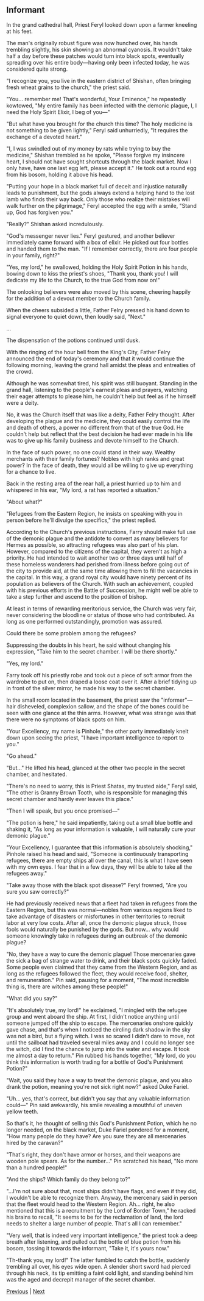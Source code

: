 ## Informant
In the grand cathedral hall, Priest Feryl looked down upon a farmer kneeling at his feet.



The man's originally robust figure was now hunched over, his hands trembling slightly, his skin showing an abnormal cyanosis. It wouldn't take half a day before these patches would turn into black spots, eventually spreading over his entire body—having only been infected today, he was considered quite strong.



"I recognize you, you live in the eastern district of Shishan, often bringing fresh wheat grains to the church," the priest said.



"You... remember me! That's wonderful, Your Eminence," he repeatedly kowtowed, "My entire family has been infected with the demonic plague, I, I need the Holy Spirit Elixir, I beg of you—"



"But what have you brought for the church this time? The holy medicine is not something to be given lightly," Feryl said unhurriedly, "It requires the exchange of a devoted heart."



"I, I was swindled out of my money by rats while trying to buy the medicine," Shishan trembled as he spoke, "Please forgive my insincere heart, I should not have sought shortcuts through the black market. Now I only have, have one last egg left, please accept it." He took out a round egg from his bosom, holding it above his head.



"Putting your hope in a black market full of deceit and injustice naturally leads to punishment, but the gods always extend a helping hand to the lost lamb who finds their way back. Only those who realize their mistakes will walk further on the pilgrimage," Feryl accepted the egg with a smile, "Stand up, God has forgiven you."



"Really?" Shishan asked incredulously.



"God's messenger never lies." Feryl gestured, and another believer immediately came forward with a box of elixir. He picked out four bottles and handed them to the man. "If I remember correctly, there are four people in your family, right?"



"Yes, my lord," he swallowed, holding the Holy Spirit Potion in his hands, bowing down to kiss the priest's shoes, "Thank you, thank you! I will dedicate my life to the Church, to the true God from now on!"

The onlooking believers were also moved by this scene, cheering happily for the addition of a devout member to the Church family.

When the cheers subsided a little, Father Felry pressed his hand down to signal everyone to quiet down, then loudly said, "Next."

...

The dispensation of the potions continued until dusk.

With the ringing of the hour bell from the King's City, Father Felry announced the end of today's ceremony and that it would continue the following morning, leaving the grand hall amidst the pleas and entreaties of the crowd.

Although he was somewhat tired, his spirit was still buoyant. Standing in the grand hall, listening to the people's earnest pleas and prayers, watching their eager attempts to please him, he couldn't help but feel as if he himself were a deity.

No, it was the Church itself that was like a deity, Father Felry thought. After developing the plague and the medicine, they could easily control the life and death of others, a power no different from that of the true God. He couldn't help but reflect that the best decision he had ever made in his life was to give up his family business and devote himself to the Church.

In the face of such power, no one could stand in their way. Wealthy merchants with their family fortunes? Nobles with high ranks and great power? In the face of death, they would all be willing to give up everything for a chance to live.



Back in the resting area of the rear hall, a priest hurried up to him and whispered in his ear, "My lord, a rat has reported a situation."

"About what?"

"Refugees from the Eastern Region, he insists on speaking with you in person before he'll divulge the specifics," the priest replied.



According to the Church's previous instructions, Farry should make full use of the demonic plague and the antidote to convert as many believers for Hermes as possible, so attracting refugees was also part of his plan. However, compared to the citizens of the capital, they weren't as high a priority. He had intended to wait another two or three days until half of these homeless wanderers had perished from illness before going out of the city to provide aid, at the same time allowing them to fill the vacancies in the capital. In this way, a grand royal city would have ninety percent of its population as believers of the Church. With such an achievement, coupled with his previous efforts in the Battle of Succession, he might well be able to take a step further and ascend to the position of bishop.



At least in terms of rewarding meritorious service, the Church was very fair, never considering the bloodline or status of those who had contributed. As long as one performed outstandingly, promotion was assured.



Could there be some problem among the refugees?



Suppressing the doubts in his heart, he said without changing his expression, "Take him to the secret chamber. I will be there shortly."

"Yes, my lord."



Farry took off his priestly robe and took out a piece of soft armor from the wardrobe to put on, then draped a loose coat over it. After a brief tidying up in front of the silver mirror, he made his way to the secret chamber.



In the small room located in the basement, the priest saw the "informer"—hair disheveled, complexion sallow, and the shape of the bones could be seen with one glance at the thin arms. However, what was strange was that there were no symptoms of black spots on him.



"Your Excellency, my name is Pinhole," the other party immediately knelt down upon seeing the priest, "I have important intelligence to report to you."



"Go ahead."



"But..." He lifted his head, glanced at the other two people in the secret chamber, and hesitated.



"There's no need to worry, this is Priest Shatas, my trusted aide," Feryl said, "The other is Granny Brown Tooth, who is responsible for managing this secret chamber and hardly ever leaves this place."



"Then I will speak, but you once promised—"



"The potion is here," he said impatiently, taking out a small blue bottle and shaking it, "As long as your information is valuable, I will naturally cure your demonic plague."



"Your Excellency, I guarantee that this information is absolutely shocking," Pinhole raised his head and said, "Someone is continuously transporting refugees, there are empty ships all over the canal, this is what I have seen with my own eyes. I fear that in a few days, they will be able to take all the refugees away."



"Take away those with the black spot disease?" Feryl frowned, "Are you sure you saw correctly?"



He had previously received news that a fleet had taken in refugees from the Eastern Region, but this was normal—nobles from various regions liked to take advantage of disasters or misfortunes in other territories to recruit labor at very low costs. After all, once the demonic plague struck, those fools would naturally be punished by the gods. But now... why would someone knowingly take in refugees during an outbreak of the demonic plague?



"No, they have a way to cure the demonic plague! Those mercenaries gave the sick a bag of strange water to drink, and their black spots quickly faded. Some people even claimed that they came from the Western Region, and as long as the refugees followed the fleet, they would receive food, shelter, and remuneration." Pin said, pausing for a moment, "The most incredible thing is, there are witches among these people!"



"What did you say?"



"It's absolutely true, my lord!" he exclaimed, "I mingled with the refugee group and went aboard the ship. At first, I didn't notice anything until someone jumped off the ship to escape. The mercenaries onshore quickly gave chase, and that's when I noticed the circling dark shadow in the sky was not a bird, but a flying witch. I was so scared I didn't dare to move, not until the sailboat had traveled several miles away and I could no longer see the witch, did I find the chance to jump into the water and escape. It took me almost a day to return." Pin rubbed his hands together, "My lord, do you think this information is worth trading for a bottle of God's Punishment Potion?"



"Wait, you said they have a way to treat the demonic plague, and you also drank the potion, meaning you're not sick right now?" asked Duke Fariel.



"Uh... yes, that's correct, but didn't you say that any valuable information could—" Pin said awkwardly, his smile revealing a mouthful of uneven yellow teeth.



So that's it, he thought of selling this God's Punishment Potion, which he no longer needed, on the black market, Duke Fariel pondered for a moment, "How many people do they have? Are you sure they are all mercenaries hired by the caravan?"



"That's right, they don't have armor or horses, and their weapons are wooden pole spears. As for the number..." Pin scratched his head, "No more than a hundred people!"



"And the ships? Which family do they belong to?"



"...I'm not sure about that, most ships didn't have flags, and even if they did, I wouldn't be able to recognize them. Anyway, the mercenary said in person that the fleet would head to the Western Region. Ah... right, he also mentioned that this is a recruitment by the Lord of Border Town," he racked his brains to recall, "It seems to be for the reclamation of land, the lord needs to shelter a large number of people. That's all I can remember."



"Very well, that is indeed very important intelligence," the priest took a deep breath after listening, and pulled out the bottle of blue potion from his bosom, tossing it towards the informant, "Take it, it's yours now."



"Th-thank you, my lord!" The latter fumbled to catch the bottle, suddenly trembling all over, his eyes wide open. A slender short sword had pierced through his neck, its tip emitting a faint cold light, and standing behind him was the aged and decrepit manager of the secret chamber.





[Previous](CH0226.md) | [Next](CH0228.md)
